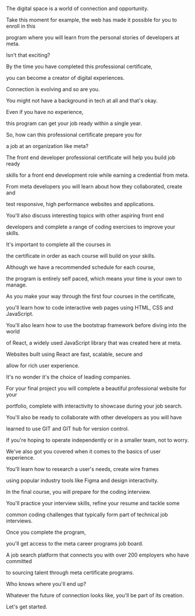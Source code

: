 The digital space is a world of connection and opportunity. 

Take this moment for example, the web has made it possible for you to enroll in this 

program where you will learn from the personal stories of developers at meta. 

Isn't that exciting? 

By the time you have completed this professional certificate, 

you can become a creator of digital experiences. 

Connection is evolving and so are you. 

You might not have a background in tech at all and that's okay. 

Even if you have no experience, 

this program can get your job ready within a single year. 

So, how can this professional certificate prepare you for 

a job at an organization like meta? 

The front end developer professional certificate will help you build job ready 

skills for a front end development role while earning a credential from meta. 

From meta developers you will learn about how they collaborated, create and 

test responsive, high performance websites and applications. 

You'll also discuss interesting topics with other aspiring front end 

developers and complete a range of coding exercises to improve your skills. 

It's important to complete all the courses in 

the certificate in order as each course will build on your skills. 

Although we have a recommended schedule for each course, 

the program is entirely self paced, which means your time is your own to manage. 

As you make your way through the first four courses in the certificate, 

you'll learn how to code interactive web pages using HTML, CSS and JavaScript. 

You'll also learn how to use the bootstrap framework before diving into the world 

of React, a widely used JavaScript library that was created here at meta. 

Websites built using React are fast, scalable, secure and 

allow for rich user experience. 

It's no wonder it's the choice of leading companies. 

For your final project you will complete a beautiful professional website for your 

portfolio, complete with interactivity to showcase during your job search. 

You'll also be ready to collaborate with other developers as you will have 

learned to use GIT and GIT hub for version control. 

If you're hoping to operate independently or in a smaller team, not to worry. 

We've also got you covered when it comes to the basics of user experience. 

You'll learn how to research a user's needs, create wire frames 

using popular industry tools like Figma and design interactivity. 

In the final course, you will prepare for the coding interview. 

You'll practice your interview skills, refine your resume and tackle some 

common coding challenges that typically form part of technical job interviews. 

Once you complete the program, 

you'll get access to the meta career programs job board. 

A job search platform that connects you with over 200 employers who have committed 

to sourcing talent through meta certificate programs. 

Who knows where you'll end up? 

Whatever the future of connection looks like, you'll be part of its creation. 

Let's get started.